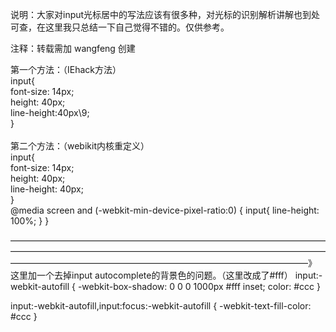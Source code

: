 说明：大家对input光标居中的写法应该有很多种，对光标的识别解析讲解也到处可查，在这里我只总结一下自己觉得不错的。仅供参考。

注释：转载需加 wangfeng 创建

第一个方法：（IEhack方法）<br/>
input{ <br/>
    font-size: 14px;<br/>
    height: 40px; <br/>
    line-height:40px\9;<br/>
}<br/>
<br/>
第二个方法：（webikit内核重定义）<br/>
input{ <br/>
    font-size: 14px;<br/>
    height: 40px; <br/>
    line-height: 40px;<br/>
}<br/>
@media screen and (-webkit-min-device-pixel-ratio:0) { input{ line-height: 100%; } }<br/>

——————————————————————————————————————————————————————————————————————————————————————————————————————————》
这里加一个去掉input autocomplete的背景色的问题。（这里改成了#fff）
input:-webkit-autofill {
    -webkit-box-shadow: 0 0 0 1000px #fff inset;
    color: #ccc
}

input:-webkit-autofill,input:focus:-webkit-autofill {
    -webkit-text-fill-color: #ccc
}
